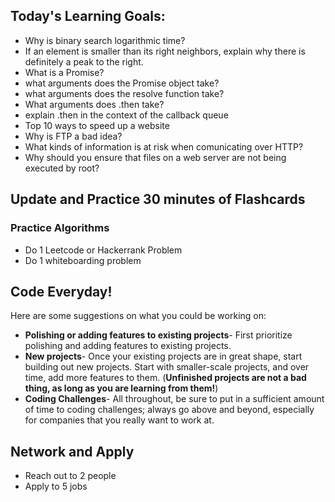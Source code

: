 ## Today's Learning Goals:

- Why is binary search logarithmic time?
- If an element is smaller than its right neighbors, explain why there is definitely a peak to the right.
- What is a Promise?
- what arguments does the Promise object take?
- what arguments does the resolve function take?
- What arguments does .then take?
- explain .then in the context of the callback queue
- Top 10 ways to speed up a website
- Why is FTP a bad idea?
- What kinds of information is at risk when comunicating over HTTP?
- Why should you ensure that files on a web server are not being executed by root?

## Update and Practice 30 minutes of Flashcards

### Practice Algorithms
* Do 1 Leetcode or Hackerrank Problem
* Do 1 whiteboarding problem

## Code Everyday!

Here are some suggestions on what you could be working on:

* **Polishing or adding features to existing projects**- First prioritize polishing and adding features to existing projects.
* **New projects**- Once your existing projects are in great shape, start building out new projects. Start with smaller-scale projects, and over time, add more features to them. (**Unfinished projects are not a bad thing, as long as you are learning from them!**)
* **Coding Challenges**- All throughout, be sure to put in a sufficient amount of time to coding challenges; always go above and beyond, especially for companies that you really want to work at.

## Network and Apply

* Reach out to 2 people
* Apply to 5 jobs